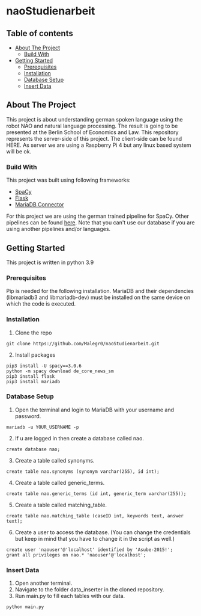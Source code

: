 # naoStudienarbeit

## Table of contents
* [About The Project](#about-the-project)
  * [Build With](#build-with)
* [Getting Started](#getting-started)
  * [Prerequisites](#prerequisites)
  * [Installation](#installation)
  * [Database Setup](#database-setup)
  * [Insert Data](#insert-data)

## About The Project
This project is about understanding german spoken language using the robot NAO and natural language processing. The result is going to be presented at the Berlin School
of Economics and Law. This repository represents the server-side of this project. The client-side can be found HERE. As server we are using a Raspberry Pi 4 but any linux
based system will be ok.

### Build With
This project was built using following frameworks:
  - [SpaCy](https://spacy.io/)
  - [Flask](https://flask.palletsprojects.com/en/2.0.x/)
  - [MariaDB Connector](https://mariadb.com/de/resources/blog/how-to-connect-python-programs-to-mariadb/)

For this project we are using the german trained pipeline for SpaCy. Other pipelines can be found [here](https://spacy.io/usage).
Note that you can't use our database if you are using another pipelines and/or languages.

## Getting Started
This project is written in python 3.9

### Prerequisites
Pip is needed for the following installation.
MariaDB and their dependencies (libmariadb3 and libmariadb-dev) must be installed on the same device on which the code is executed.

### Installation
1. Clone the repo
```
git clone https://github.com/Malegr0/naoStudienarbeit.git
```
2. Install packages
```
pip3 install -U spacy==3.0.6
python -m spacy download de_core_news_sm
pip3 install flask
pip3 install mariadb
```

### Database Setup
1. Open the terminal and login to MariaDB with your username and password.
```
mariadb -u YOUR_USERNAME -p
```
2. If u are logged in then create a database called nao.
```
create database nao;
```
3. Create a table called synonyms.
```
create table nao.synonyms (synonym varchar(255), id int);
```
4. Create a table called generic_terms.
```
create table nao.generic_terms (id int, generic_term varchar(255));
```
5. Create a table called matching_table.
```
create table nao.matching_table (caseID int, keywords text, answer text);
```
6. Create a user to access the database. (You can change the credentials but keep in mind that you have to change it in the script as well.)
```
create user 'naouser'@'localhost' identified by 'Asube-2015!';
grant all privileges on nao.* 'naouser'@'localhost';
```

### Insert Data
1. Open another terminal.
2. Navigate to the folder data_inserter in the cloned repository.
3. Run main.py to fill each tables with our data.
```
python main.py
```
